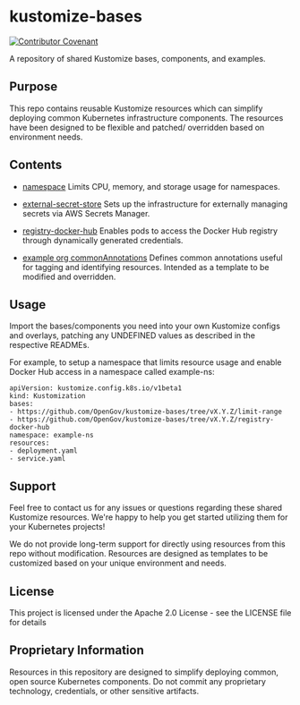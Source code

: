 # kustomize-bases

[![Contributor Covenant](https://img.shields.io/badge/Contributor%20Covenant-2.1-4baaaa.svg)](code_of_conduct.md)

A repository of shared Kustomize bases, components, and examples.

## Purpose

This repo contains reusable Kustomize resources which can simplify deploying common Kubernetes infrastructure components. The resources have been designed to be flexible and patched/ overridden based on environment needs.

## Contents

- [namespace](resources/namespace/README.md)
Limits CPU, memory, and storage usage for namespaces.

- [external-secret-store](resources/external-secret-store/aws/README.md)
Sets up the infrastructure for externally managing secrets via AWS Secrets Manager.

- [registry-docker-hub](external-secret/registry-docker-hub/README.md)
Enables pods to access the Docker Hub registry through dynamically generated credentials.

- [example org commonAnnotations](components/metadata/org/example/README.md)
Defines common annotations useful for tagging and identifying resources. Intended as a template to be modified and overridden.

## Usage

Import the bases/components you need into your own Kustomize configs and overlays, patching any UNDEFINED values as described in the respective READMEs.

For example, to setup a namespace that limits resource usage and enable Docker Hub access in a namespace called example-ns:

```
apiVersion: kustomize.config.k8s.io/v1beta1
kind: Kustomization
bases:
- https://github.com/OpenGov/kustomize-bases/tree/vX.Y.Z/limit-range
- https://github.com/OpenGov/kustomize-bases/tree/vX.Y.Z/registry-docker-hub
namespace: example-ns
resources:
- deployment.yaml
- service.yaml
```

## Support

Feel free to contact us for any issues or questions regarding these shared Kustomize resources. We're happy to help you get started utilizing them for your Kubernetes projects!

We do not provide long-term support for directly using resources from this repo without modification. Resources are designed as templates to be customized based on your unique environment and needs.

## License

This project is licensed under the Apache 2.0 License - see the LICENSE file for details

## Proprietary Information

Resources in this repository are designed to simplify deploying common, open source Kubernetes components. Do not commit any proprietary technology, credentials, or other sensitive artifacts.
